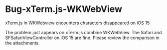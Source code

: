 # Bug-xTerm.js-WKWebView

xTerm.js in WKWebview encounters characters disappeared on iOS 15

The problem just appears on xTerm.js combine WKWebView. The Safari and SFSafariViewController on iOS 15 are fine. Please review the comparison in the attachments.
